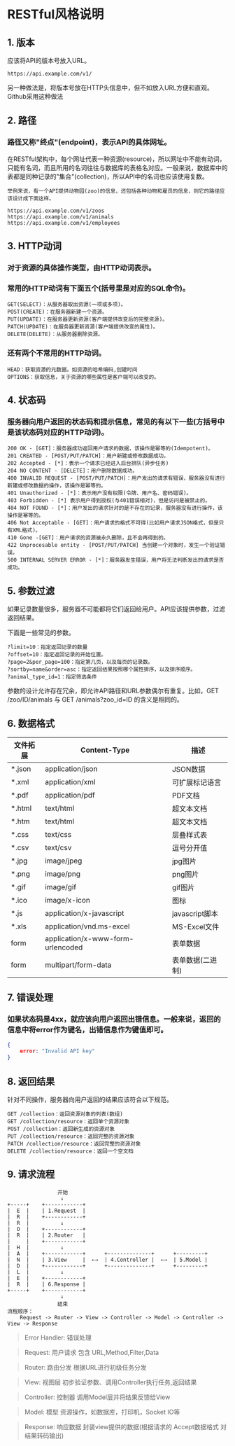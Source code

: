 # RESTful风格说明
## 1. 版本
应该将API的版本号放入URL。

    https://api.example.com/v1/
另一种做法是，将版本号放在HTTP头信息中，但不如放入URL方便和直观。Github采用这种做法

## 2. 路径
### 路径又称"终点"(endpoint)，表示API的具体网址。

在RESTful架构中，每个网址代表一种资源(resource)，所以网址中不能有动词，只能有名词，而且所用的名词往往与数据库的表格名对应。一般来说，数据库中的表都是同种记录的"集合"(collection)，所以API中的名词也应该使用复数。

    举例来说，有一个API提供动物园(zoo)的信息，还包括各种动物和雇员的信息，则它的路径应该设计成下面这样。

    https://api.example.com/v1/zoos
    https://api.example.com/v1/animals
    https://api.example.com/v1/employees

## 3. HTTP动词

### 对于资源的具体操作类型，由HTTP动词表示。
### 常用的HTTP动词有下面五个(括号里是对应的SQL命令)。

    GET(SELECT)：从服务器取出资源(一项或多项)。
    POST(CREATE)：在服务器新建一个资源。
    PUT(UPDATE)：在服务器更新资源(客户端提供改变后的完整资源)。 
    PATCH(UPDATE)：在服务器更新资源(客户端提供改变的属性)。
    DELETE(DELETE)：从服务器删除资源。

### 还有两个不常用的HTTP动词。

    HEAD：获取资源的元数据。如资源的哈希编码,创建时间
    OPTIONS：获取信息，关于资源的哪些属性是客户端可以改变的。

## 4. 状态码
### 服务器向用户返回的状态码和提示信息，常见的有以下一些(方括号中是该状态码对应的HTTP动词)。

    200 OK - [GET]：服务器成功返回用户请求的数据，该操作是幂等的(Idempotent)。
    201 CREATED - [POST/PUT/PATCH]：用户新建或修改数据成功。
    202 Accepted - [*]：表示一个请求已经进入后台排队(异步任务)
    204 NO CONTENT - [DELETE]：用户删除数据成功。
    400 INVALID REQUEST - [POST/PUT/PATCH]：用户发出的请求有错误，服务器没有进行新建或修改数据的操作，该操作是幂等的。
    401 Unauthorized - [*]：表示用户没有权限(令牌、用户名、密码错误)。
    403 Forbidden - [*] 表示用户得到授权(与401错误相对)，但是访问是被禁止的。
    404 NOT FOUND - [*]：用户发出的请求针对的是不存在的记录，服务器没有进行操作，该操作是幂等的。
    406 Not Acceptable - [GET]：用户请求的格式不可得(比如用户请求JSON格式，但是只有XML格式)。
    410 Gone -[GET]：用户请求的资源被永久删除，且不会再得到的。
    422 Unprocesable entity - [POST/PUT/PATCH] 当创建一个对象时，发生一个验证错误。
    500 INTERNAL SERVER ERROR - [*]：服务器发生错误，用户将无法判断发出的请求是否成功。
## 5. 参数过滤
如果记录数量很多，服务器不可能都将它们返回给用户。API应该提供参数，过滤返回结果。

下面是一些常见的参数。

    ?limit=10：指定返回记录的数量
    ?offset=10：指定返回记录的开始位置。
    ?page=2&per_page=100：指定第几页，以及每页的记录数。
    ?sortby=name&order=asc：指定返回结果按照哪个属性排序，以及排序顺序。
    ?animal_type_id=1：指定筛选条件
参数的设计允许存在冗余，即允许API路径和URL参数偶尔有重复。比如，GET /zoo/ID/animals 与 GET /animals?zoo_id=ID 的含义是相同的。

## 6. 数据格式

|文件拓展|Content-Type|描述|
|-|-|-|
|*.json|application/json|JSON数据
|*.xml|application/xml|可扩展标记语言
|*.pdf|application/pdf|PDF文档
|*.html|text/html|超文本文档
|*.htm|text/html|超文本文档
|*.css|text/css|层叠样式表
|*.csv|text/csv|逗号分开值
|*.jpg|image/jpeg|jpg图片
|*.png|image/png|png图片
|*.gif|image/gif|gif图片
|*.ico|image/x-icon|图标
|*.js|application/x-javascript|javascript脚本
|*.xls|application/vnd.ms-excel|MS-Excel文件
|form|application/x-www-form-urlencoded|表单数据
|form|multipart/form-data|表单数据(二进制)

## 7. 错误处理
### 如果状态码是4xx，就应该向用户返回出错信息。一般来说，返回的信息中将error作为键名，出错信息作为键值即可。
``` json
{
    error: "Invalid API key"
}
```

## 8. 返回结果
 针对不同操作，服务器向用户返回的结果应该符合以下规范。

    GET /collection：返回资源对象的列表(数组)
    GET /collection/resource：返回单个资源对象
    POST /collection：返回新生成的资源对象
    PUT /collection/resource：返回完整的资源对象
    PATCH /collection/resource：返回完整的资源对象
    DELETE /collection/resource：返回一个空文档

## 9. 请求流程
                    开始
                     ↓
    +-----+    +------------+
    |  E  |    | 1.Request  |
    |  R  |    +------------+
    |  R  |          ↓
    |  O  |    +------------+
    |  R  |    | 2.Router   |
    |     |    +------------+
    |  H  |          ↓
    |  A  |    +------------+      +--------------+      +---------+
    |  N  |    | 3.View     |  ←→  | 4.Controller |  ←→  | 5.Model |
    |  D  |    +------------+      +--------------+      +---------+
    |  L  |          ↓
    |  E  |    +------------+
    |  R  |    | 6.Response |
    +-----+    +------------+
                     ↓
                    结束
    流程顺序：
        Request -> Router -> View -> Controller -> Model -> Controller -> View -> Response

> Error Handler: 错误处理

> Request: 用户请求 包含 URL,Method,Filter,Data

> Router: 路由分发 根据URL进行初级任务分发

> View: 视图层 初步验证参数、调用Controller执行任务,返回结果

> Controller: 控制器 调用Model层并将结果反馈给View

> Model: 模型 资源操作，如数据库，打印机，Socket IO等

> Response: 响应数据 封装view提供的数据(根据请求的 Accept数据格式 对结果转码输出)

